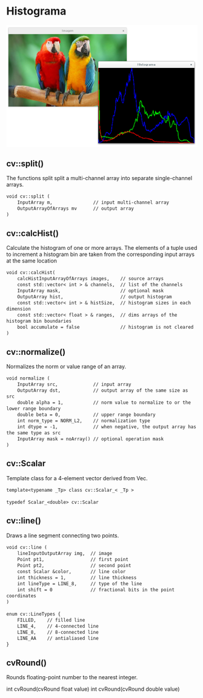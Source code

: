 # Histograma

![Histograma](screenshot/01.png)

## cv::split()

The functions split split a multi-channel array into separate single-channel
arrays.

```
void cv::split (
    InputArray m,               // input multi-channel array
    OutputArrayOfArrays mv      // output array
)
```


## cv::calcHist()

Calculate the histogram of one or more arrays. The elements of a tuple used to
increment a histogram bin are taken from the corresponding input arrays at the
same location

```
void cv::calcHist(
    calcHistInputArrayOfArrays images,    // source arrays
    const std::vector< int > & channels,  // list of the channels
    InputArray mask,                      // optional mask
    OutputArray hist,                     // output histogram
    const std::vector< int > & histSize,  // histogram sizes in each dimension
    const std::vector< float > & ranges,  // dims arrays of the histogram bin boundaries
    bool accumulate = false               // histogram is not cleared
)
```


## cv::normalize()

Normalizes the norm or value range of an array.

```
void normalize (
    InputArray src,             // input array
    OutputArray dst,            // output array of the same size as src
    double alpha = 1,           // norm value to normalize to or the lower range boundary
    double beta = 0,            // upper range boundary
    int norm_type = NORM_L2,    // normalization type
    int dtype = -1,             // when negative, the output array has the same type as src
    InputArray mask = noArray() // optional operation mask
)
```


## cv::Scalar

Template class for a 4-element vector derived from Vec.

```
template<typename _Tp> class cv::Scalar_< _Tp >

typedef Scalar_<double> cv::Scalar

```


## cv::line()

Draws a line segment connecting two points.

```
void cv::line (
    lineInputOutputArray img,  // image
    Point pt1,                 // first point
    Point pt2,                 // second point
    const Scalar &color,       // line color
    int thickness = 1,         // line thickness
    int lineType = LINE_8,     // type of the line
    int shift = 0              // fractional bits in the point coordinates
)

enum cv::LineTypes {
    FILLED,    // filled line
    LINE_4,    // 4-connected line
    LINE_8,    // 8-connected line
    LINE_AA    // antialiased line
}

```

## cvRound()

Rounds floating-point number to the nearest integer.

   int cvRound(cvRound float value)
   int cvRound(cvRound double value)

